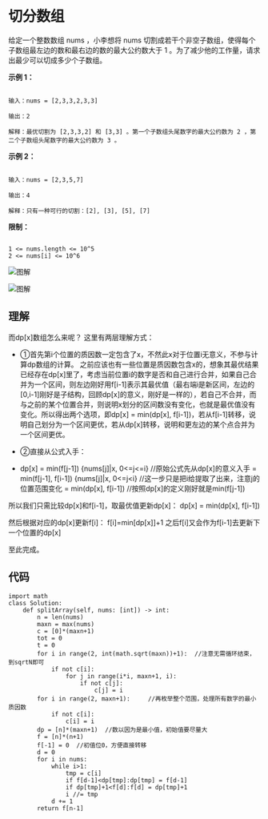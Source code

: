 # 切分数组

给定一个整数数组 nums ，小李想将 nums 切割成若干个非空子数组，使得每个子数组最左边的数和最右边的数的最大公约数大于 1 。为了减少他的工作量，请求出最少可以切成多少个子数组。

**示例 1：**
```

输入：nums = [2,3,3,2,3,3]

输出：2

解释：最优切割为 [2,3,3,2] 和 [3,3] 。第一个子数组头尾数字的最大公约数为 2 ，第二个子数组头尾数字的最大公约数为 3 。
```
**示例 2：**
```

输入：nums = [2,3,5,7]

输出：4

解释：只有一种可行的切割：[2], [3], [5], [7]
```

**限制：**
```

1 <= nums.length <= 10^5
2 <= nums[i] <= 10^6
```
![图解](https://pic.leetcode-cn.com/0f0a137a54de64f008821175840815cadd55c15e341f24927e63327d586a678b-image.png)



![图解](https://pic.leetcode-cn.com/91668a98bf7eff86f1853729223a1e7580d9dc5155a3975f8a7d45ad4dfe414a-image.png)

## 理解
而dp[x]数组怎么来呢？
这里有两层理解方式：


+ ①首先第i个位置的质因数一定包含了x，不然此x对于位置i无意义，不参与计算dp数组的计算。
之前应该也有一些位置是质因数包含x的，想象其最优结果已经存在dp[x]里了，考虑当前位置i的数字是否和自己进行合并，如果自己合并为一个区间，则左边刚好用f[i-1]表示其最优值（最右端i是新区间，左边的[0,i-1]刚好是子结构，回顾dp[x]的意义，刚好是一样的），若自己不合并，而与之前的某个位置合并，则说明x划分的区间数没有变化，也就是最优值没有变化。所以得出两个选项，即dp[x] = min(dp[x], f[i-1])，若从f[i-1]转移，说明自己划分为一个区间更优，若从dp[x]转移，说明和更左边的某个点合并为一个区间更优。


+ ②直接从公式入手：

+ dp[x] = min(f[j-1]) {nums[j]|x, 0<=j<=i} //原始公式先从dp[x]的意义入手
= min(f[j-1], f[i-1]) {nums[j]|x, 0<=j<i} //这一步只是把i给提取了出来，注意j的位置范围变化
= min(dp[x], f[i-1]) //按照dp[x]的定义刚好就是min(f[j-1])

所以我们只需比较dp[x]和f[i-1]，取最优值更新dp[x]：
dp[x] = min(dp[x], f[i-1])

然后根据对应的dp[x]更新f[i]：
f[i]=min[dp[x]]+1
之后f[i]又会作为f[i-1]去更新下一个位置的dp[x]

至此完成。

## 代码

```
import math
class Solution:
    def splitArray(self, nums: [int]) -> int:
        n = len(nums)
        maxn = max(nums)
        c = [0]*(maxn+1)
        tot = 0
        t = 0
        for i in range(2, int(math.sqrt(maxn))+1):  //注意无需循环结束，到sqrtN即可
            if not c[i]:
                for j in range(i*i, maxn+1, i):
                    if not c[j]:
                        c[j] = i
        for i in range(2, maxn+1):     //再枚举整个范围，处理所有数字的最小质因数
            if not c[i]:
                c[i] = i
        dp = [n]*(maxn+1)  //数以因为是最小值，初始值要尽量大
        f = [n]*(n+1)
        f[-1] = 0  //初值位0，方便直接转移
        d = 0
        for i in nums:
            while i>1:
                tmp = c[i]
                if f[d-1]<dp[tmp]:dp[tmp] = f[d-1]
                if dp[tmp]+1<f[d]:f[d] = dp[tmp]+1
                i //= tmp
            d += 1
        return f[n-1]
```
